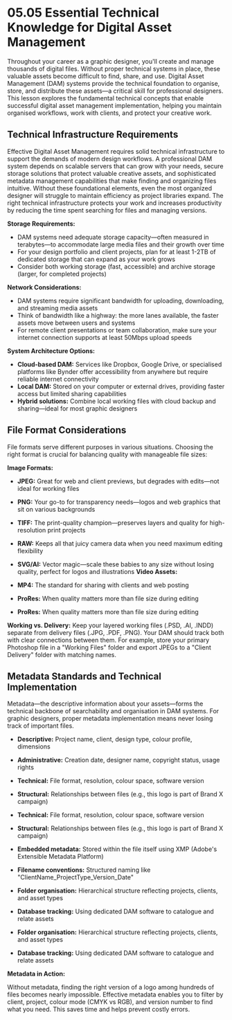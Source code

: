 # 05.05 Essential Technical Knowledge for Digital Asset Management

Throughout your career as a graphic designer, you'll create and manage thousands of digital files. Without proper technical systems in place, these valuable assets become difficult to find, share, and use. Digital Asset Management (DAM) systems provide the technical foundation to organise, store, and distribute these assets—a critical skill for professional designers. This lesson explores the fundamental technical concepts that enable successful digital asset management implementation, helping you maintain organised workflows, work with clients, and protect your creative work.

## Technical Infrastructure Requirements

Effective Digital Asset Management requires solid technical infrastructure to support the demands of modern design workflows. A professional DAM system depends on scalable servers that can grow with your needs, secure storage solutions that protect valuable creative assets, and sophisticated metadata management capabilities that make finding and organizing files intuitive. Without these foundational elements, even the most organized designer will struggle to maintain efficiency as project libraries expand. The right technical infrastructure protects your work and increases productivity by reducing the time spent searching for files and managing versions.

**Storage Requirements:**

- DAM systems need adequate storage capacity—often measured in terabytes—to accommodate large media files and their growth over time
- For your design portfolio and client projects, plan for at least 1-2TB of dedicated storage that can expand as your work grows
- Consider both working storage (fast, accessible) and archive storage (larger, for completed projects)

**Network Considerations:**

- DAM systems require significant bandwidth for uploading, downloading, and streaming media assets
- Think of bandwidth like a highway: the more lanes available, the faster assets move between users and systems
- For remote client presentations or team collaboration, make sure your internet connection supports at least 50Mbps upload speeds

**System Architecture Options:**

- **Cloud-based DAM:** Services like Dropbox, Google Drive, or specialised platforms like Bynder offer accessibility from anywhere but require reliable internet connectivity
- **Local DAM:** Stored on your computer or external drives, providing faster access but limited sharing capabilities
- **Hybrid solutions:** Combine local working files with cloud backup and sharing—ideal for most graphic designers

## File Format Considerations

File formats serve different purposes in various situations. Choosing the right format is crucial for balancing quality with manageable file sizes:

**Image Formats:**

- **JPEG:** Great for web and client previews, but degrades with edits—not ideal for working files
- **PNG:** Your go-to for transparency needs—logos and web graphics that sit on various backgrounds
- **TIFF:** The print-quality champion—preserves layers and quality for high-resolution print projects
- **RAW:** Keeps all that juicy camera data when you need maximum editing flexibility
- **SVG/AI:** Vector magic—scale these babies to any size without losing quality, perfect for logos and illustrations
**Video Assets:**

- **MP4:** The standard for sharing with clients and web posting
- **ProRes:** When quality matters more than file size during editing
- **ProRes:** When quality matters more than file size during editing

**Working vs. Delivery:**
Keep your layered working files (.PSD, .AI, .INDD) separate from delivery files (.JPG, .PDF, .PNG). Your DAM should track both with clear connections between them. For example, store your primary Photoshop file in a "Working Files" folder and export JPEGs to a "Client Delivery" folder with matching names.

## Metadata Standards and Technical Implementation

Metadata—the descriptive information about your assets—forms the technical backbone of searchability and organisation in DAM systems. For graphic designers, proper metadata implementation means never losing track of important files.

- **Descriptive:** Project name, client, design type, colour profile, dimensions
- **Administrative:** Creation date, designer name, copyright status, usage rights
- **Technical:** File format, resolution, colour space, software version
- **Structural:** Relationships between files (e.g., this logo is part of Brand X campaign)
- **Technical:** File format, resolution, colour space, software version
- **Structural:** Relationships between files (e.g., this logo is part of Brand X campaign)

- **Embedded metadata:** Stored within the file itself using XMP (Adobe's Extensible Metadata Platform)
- **Filename conventions:** Structured naming like "ClientName_ProjectType_Version_Date"
- **Folder organisation:** Hierarchical structure reflecting projects, clients, and asset types
- **Database tracking:** Using dedicated DAM software to catalogue and relate assets
- **Folder organisation:** Hierarchical structure reflecting projects, clients, and asset types
- **Database tracking:** Using dedicated DAM software to catalogue and relate assets

**Metadata in Action:**

Without metadata, finding the right version of a logo among hundreds of files becomes nearly impossible. Effective metadata enables you to filter by client, project, colour mode (CMYK vs RGB), and version number to find what you need. This saves time and helps prevent costly errors.


